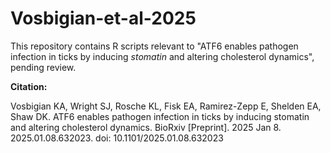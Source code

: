 # Vosbigian-et-al-2025
This repository contains R scripts relevant to "ATF6 enables pathogen infection in ticks by inducing _stomatin_ and altering cholesterol dynamics", pending review.

**Citation:**

Vosbigian KA, Wright SJ, Rosche KL, Fisk EA, Ramirez-Zepp E, Shelden EA, Shaw DK. ATF6 enables pathogen infection in ticks by inducing stomatin and altering cholesterol dynamics. BioRxiv [Preprint]. 2025 Jan 8. 2025.01.08.632023. doi: 10.1101/2025.01.08.632023

